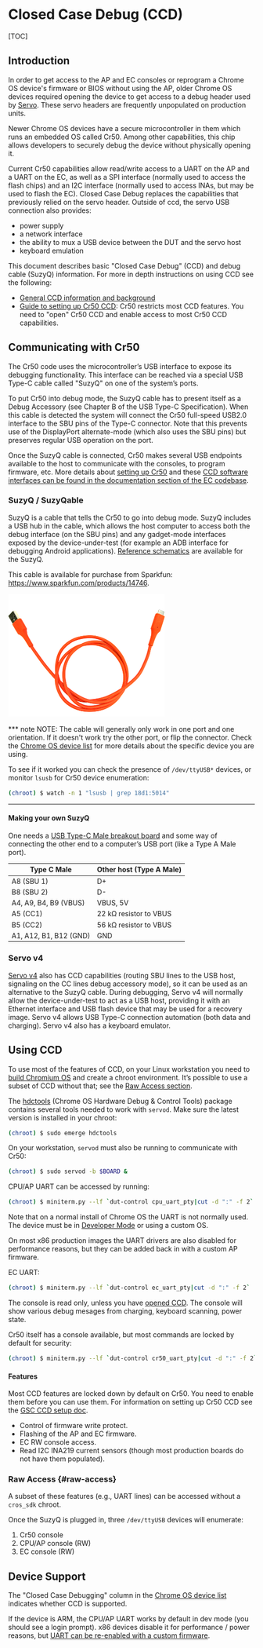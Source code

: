 # Closed Case Debug (CCD)

[TOC]

## Introduction

In order to get access to the AP and EC consoles or reprogram a Chrome OS
device's firmware or BIOS without using the AP, older Chrome OS devices required
opening the device to get access to a debug header used by [Servo]. These servo
headers are frequently unpopulated on production units.

Newer Chrome OS devices have a secure microcontroller in them which runs an
embedded OS called Cr50. Among other capabilities, this chip allows developers
to securely debug the device without physically opening it.

Current Cr50 capabilities allow read/write access to a UART on the AP and a UART
on the EC, as well as a SPI interface (normally used to access the flash chips)
and an I2C interface (normally used to access INAs, but may be used to flash the
EC).  Closed Case Debug replaces the capabilities that previously relied on the
servo header.  Outside of ccd, the servo USB connection also provides:

*   power supply
*   a network interface
*   the ability to mux a USB device between the DUT and the servo host
*   keyboard emulation

This document describes basic "Closed Case Debug" (CCD) and debug cable (SuzyQ)
information. For more in depth instructions on using CCD see the following:

*   [General CCD information and background][CCD]
*   [Guide to setting up Cr50 CCD][Cr50 CCD]: Cr50 restricts most CCD features.
    You need to "open" Cr50 CCD and enable access to most Cr50 CCD capabilities.

## Communicating with Cr50

The Cr50 code uses the microcontroller’s USB interface to expose its debugging
functionality. This interface can be reached via a special USB Type-C cable
called "SuzyQ" on one of the system’s ports.

To put Cr50 into debug mode, the SuzyQ cable has to present itself as a Debug
Accessory (see Chapter B of the USB Type-C Specification). When this cable is
detected the system will connect the Cr50 full-speed USB2.0 interface to the SBU
pins of the Type-C connector. Note that this prevents use of the DisplayPort
alternate-mode (which also uses the SBU pins) but preserves regular USB
operation on the port.

Once the SuzyQ cable is connected, Cr50 makes several USB endpoints available to
the host to communicate with the consoles, to program firmware, etc. More
details about [setting up Cr50][Cr50 CCD] and these [CCD software interfaces can
be found in the documentation section of the EC codebase][servo_micro ccd].

### SuzyQ / SuzyQable

SuzyQ is a cable that tells the Cr50 to go into debug mode. SuzyQ includes a USB
hub in the cable, which allows the host computer to access both the debug
interface (on the SBU pins) and any gadget-mode interfaces exposed by the
device-under-test (for example an ADB interface for debugging Android
applications). [Reference schematics][SuzyQ Schematics] are available for the
SuzyQ.

This cable is available for purchase from Sparkfun:
https://www.sparkfun.com/products/14746.

![suzyq](images/suzyq.png "SuzyQ")

*** note
NOTE: The cable will generally only work in one port and one orientation. If it
doesn't work try the other port, or flip the connector. Check the
[Chrome OS device list] for more details about the specific device you are
using.

To see if it worked you can check the presence of `/dev/ttyUSB*` devices, or
monitor `lsusb` for Cr50 device enumeration:

```bash
(chroot) $ watch -n 1 "lsusb | grep 18d1:5014"
```
***

#### Making your own SuzyQ

One needs a [USB Type-C Male breakout board] and some way of connecting the
other end to a computer’s USB port (like a Type A Male port).

Type C Male            | Other host (Type A Male)
---------------------- | ------------------------
A8 (SBU 1)             | D+
B8 (SBU 2)             | D-
A4, A9, B4, B9 (VBUS)  | VBUS, 5V
A5 (CC1)               | 22 kΩ resistor to VBUS
B5 (CC2)               | 56 kΩ resistor to VBUS
A1, A12, B1, B12 (GND) | GND

### Servo v4

[Servo v4] also has CCD capabilities (routing SBU lines to the USB host,
signaling on the CC lines debug accessory mode), so it can be used as an
alternative to the SuzyQ cable. During debugging, Servo v4 will normally allow
the device-under-test to act as a USB host, providing it with an Ethernet
interface and USB flash device that may be used for a recovery image. Servo v4
allows USB Type-C connection automation (both data and charging).  Servo v4
also has a keyboard emulator.

## Using CCD

To use most of the features of CCD, on your Linux workstation you need to
[build Chromium OS][Developer Guide] and create a chroot environment. It’s
possible to use a subset of CCD without that; see the
[Raw Access section](#raw-access).

The [hdctools] \(Chrome OS Hardware Debug & Control Tools) package contains
several tools needed to work with `servod`. Make sure the latest version is
installed in your chroot:

```bash
(chroot) $ sudo emerge hdctools
```

On your workstation, `servod` must also be running to communicate with Cr50:

```bash
(chroot) $ sudo servod -b $BOARD &
```

CPU/AP UART can be accessed by running:

```bash
(chroot) $ miniterm.py --lf `dut-control cpu_uart_pty|cut -d ":" -f 2`
```

Note that on a normal install of Chrome OS the UART is not normally used. The
device must be in [Developer Mode] or using a custom OS.

On most x86 production images the UART drivers are also disabled for performance
reasons, but they can be added back in with a custom AP firmware.

EC UART:

```bash
(chroot) $ miniterm.py --lf `dut-control ec_uart_pty|cut -d ":" -f 2`
```

The console is read only, unless you have [opened CCD][Cr50 CCD]. The console
will show various debug mesages from charging, keyboard scanning, power state.

Cr50 itself has a console available, but most commands are locked by default for
security:

```bash
(chroot) $ miniterm.py --lf `dut-control cr50_uart_pty|cut -d ":" -f 2`
```

#### Features

Most CCD features are locked down by default on Cr50. You need to enable them
before you can use them. For information on setting up Cr50 CCD see the
[GSC CCD setup doc][Cr50 CCD].

*   Control of firmware write protect.
*   Flashing of the AP and EC firmware.
*   EC RW console access.
*   Read I2C INA219 current sensors (though most production boards do not have
    them populated).

### Raw Access {#raw-access}

A subset of these features (e.g., UART lines) can be accessed without a
`cros_sdk` chroot.

Once the SuzyQ is plugged in, three `/dev/ttyUSB` devices will enumerate:

1.  Cr50 console
1.  CPU/AP console (RW)
1.  EC console (RW)

## Device Support

The "Closed Case Debugging" column in the [Chrome OS device list] indicates
whether CCD is supported.

If the device is ARM, the CPU/AP UART works by default in dev mode (you should
see a login prompt). x86 devices disable it for performance / power reasons, but
[UART can be re-enabled with a custom firmware](https://docs.google.com/presentation/d/1eGPMu03vCxIO0a3oNX8Hmij_Qwwz6R6ViFC_1HlHOYQ/edit#slide=id.gf3c00a91_0218).

[Servo]: ./servo.md
[Servo v4]: ./servo_v4.md
[hdctools]: https://chromium.googlesource.com/chromiumos/third_party/hdctools
[CCD]: https://chromium.googlesource.com/chromiumos/platform/ec/+/master/board/servo_micro/ccd.md
[Cr50 CCD]: https://chromium.googlesource.com/chromiumos/platform/ec/+/master/docs/case_closed_debugging_cr50.md
[servo_micro ccd]: https://chromium.googlesource.com/chromiumos/platform/ec/+/master/board/servo_micro/ccd.md
[USB Type-C Male breakout board]: https://www.google.com/search?q=USB+Type-C+Breakout+Board+Male
[SuzyQ Schematics]: https://www.chromium.org/chromium-os/ccd/951-00273-01_20180607_suzyqable_SCH_1.pdf
[Developer Guide]: https://chromium.googlesource.com/chromiumos/docs/+/master/developer_guide.md
[Developer Mode]: https://chromium.googlesource.com/chromiumos/docs/+/master/developer_mode.md
[Chrome OS device list]: https://www.chromium.org/chromium-os/developer-information-for-chrome-os-devices
